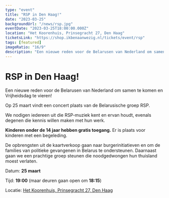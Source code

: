 ```yaml
---
type: "event"
title: "RSP in Den Haag!"
date: "2023-03-25"
backgroundUrl: "/news/rsp.jpg"
eventDate: "2023-03-25T18:00:00.000Z"
location: "Het Koorenhuis, Prinsegracht 27, Den Haag"
ticketsLink: "https://shop.ikbenaanwezig.nl/tickets/event/rsp"
tags: [featured]
imageRatio: "16/9"
description: "Een nieuwe reden voor de Belarusen van Nederland om samen te komen en Vrijheidsdag te vieren! Op 25 maart vindt een concert plaats van de Belarusische groep RSP"
---
```


# RSP in Den Haag!

Een nieuwe reden voor de Belarusen van Nederland om samen te komen en Vrijheidsdag te vieren!

Op 25 maart vindt een concert plaats van de Belarusische groep RSP.

We nodigen iedereen uit die RSP-muziek kent en ervan houdt, evenals degenen die kennis willen maken met hun werk.

**Kinderen onder de 14 jaar hebben gratis toegang.** Er is plaats voor kinderen met een begeleding.

De opbrengsten uit de kaartverkoop gaan naar burgerinitiatieven en om de families van politieke gevangenen in Belarus te ondersteunen.
Daarnaast gaan we een prachtige groep steunen die noodgedwongen hun thuisland moest verlaten.

Datum: **25 maart**

Tijd: **19:00** (maar deuren gaan open om **18:15**)

Locatie: [Het Koorenhuis, Prinsegracht 27, Den Haag](https://goo.gl/maps/hJdLL7w4avxfryfR9)

